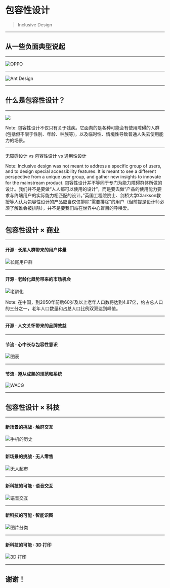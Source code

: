 # 包容性设计
> Inclusive Design

---

## 从一些负面典型说起

----

![OPPO](oppo.jpg)

----

![Ant Design](antdegg.png)

---

## 什么是包容性设计？

----

![](disability.png)

Note: 包容性设计不仅只有关于残疾。它面向的是各种可能会有使用障碍的人群(包括但不限于性别、年龄、种族等)，以及临时性、情境性导致普通人失去使用能力的场景。

----

无障碍设计 vs 包容性设计 vs 通用性设计

Note: Inclusive design was not meant to address a specific group of users, and to design special accessibility features. It is meant to see a different perspective from a unique user group, and gather new insights to innovate for the mainstream product.
包容性设计并不等同于专门为能力障碍群体所做的设计。我们并不是要做“人人都可以使用的设计”，而是要去做“产品的使用能力要求与终端用户的实际能力相匹配的设计。”英国工程院院士、剑桥大学Clarkson教授等人认为包容性设计的产品应当仅仅排除“需要排除”的用户（但前提是设计师必须了解谁会被排除），并不是要我们站在世界中心盲目的呼唤爱。

---

## 包容性设计 × 商业

----

#### 开源 · 长尾人群带来的用户体量

![长尾用户群](longtail.png)

----

#### 开源 · 老龄化趋势带来的市场机会

![老龄化](old.gif)

Note: 在中国，到2050年前后60岁及以上老年人口数将达到4.87亿，约占总人口的三分之一，老年人口数量和占总人口比例双双达到峰值。

----

#### 开源 · 人文关怀带来的品牌效益

----

#### 节流 · 心中长存包容性意识

![图表](chart.png)

----

#### 节流 · 遵从成熟的规范和系统

![WACG](wacg.png)

---

## 包容性设计 × 科技

---

#### 新场景的挑战 · 触屏交互

![手机的历史](cellphonehistory.png)

----

#### 新场景的挑战 · 无人零售

![无人超市](wellgo.jpg)

----

#### 新科技的可能 · 语音交互

![语音交互](ios-siri-mac-mac-os.jpg)

----

#### 新科技的可能 · 智能识图

![图片分类](imagetagging.jpg)

----

#### 新科技的可能 · 3D 打印

![3D 打印](3dprinting.jpg)

---

## 谢谢！
